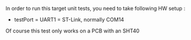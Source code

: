 In order to run this target unit tests, you need to take following HW setup :
* testPort = UART1 = ST-Link, normally COM14

Of course this test only works on a PCB with an SHT40
